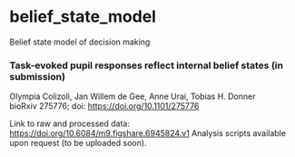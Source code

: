 # belief_state_model
Belief state model of decision making

### Task-evoked pupil responses reflect internal belief states (in submission)
Olympia Colizoli, Jan Willem de Gee, Anne Urai, Tobias H. Donner <br>
bioRxiv 275776; doi: https://doi.org/10.1101/275776

Link to raw and processed data: https://doi.org/10.6084/m9.figshare.6945824.v1
Analysis scripts available upon request (to be uploaded soon). 
